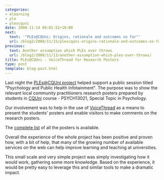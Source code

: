 ```yaml
---
categories:
- elearning
- ple
- plescquni
date: 2008-11-14 09:01:52+10:00
next:
  text: '"PLEs@CQUni: Origins, rationale and outcomes so far"'
  url: /blog2/2008/11/15/plescquni-origins-rationale-and-outcomes-so-far/
previous:
  text: Another assumption which PLEs over throws
  url: /blog2/2008/11/13/another-assumption-which-ples-over-throws/
title: PLEs@CQUni - VoiceThread for Research Posters
type: post
template: blog-post.html
---
```

Last night the [PLEs@CQUni project](http://cddu.cqu.edu.au/index.php/PLEs%40CQUni) helped support a public session titled "Psychology and Public Health Infotainment". The purpose was to show the relevant local community practitioners research posters prepared by students in [CQUni](http://www.cqu.edu.au) course - PSYCH13021, Special Topic in Psychology.

Our involvement was to help in the use of [VoiceThread](http://voicethread.com) as a means to present the students' posters and enable visitors to make comments on the research posters.

The [complete list](http://cddu.cqu.edu.au/index.php/Voice_Thread_for_Research_Posters) of all the posters is available.

Overall the experience of the whole project has been positive and proven how, with a bit of help, that many of the growing number of available services on the web can help improve learning and teaching at universities.

This small scale and very simple project was simply investigating how it would work, gathering some more knowledge. Based on the experience, it would be pretty easy to leverage this and similar tools to make a dramatic impact.